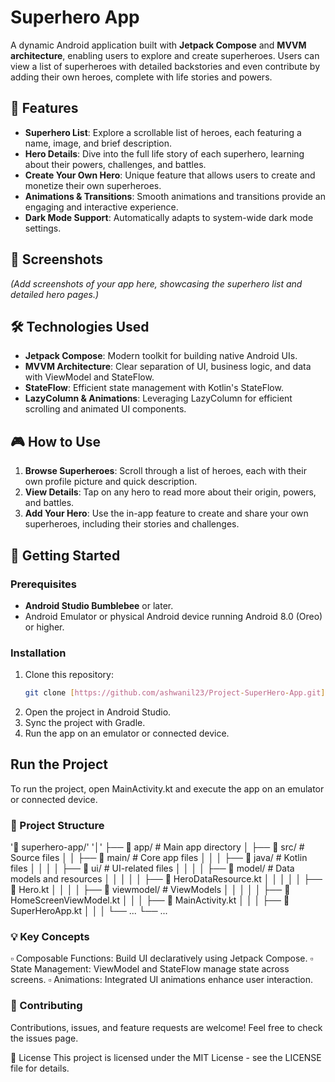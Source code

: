 # Superhero App

A dynamic Android application built with **Jetpack Compose** and **MVVM architecture**, enabling users to explore and create superheroes. Users can view a list of superheroes with detailed backstories and even contribute by adding their own heroes, complete with life stories and powers.

## 🦸 Features
- **Superhero List**: Explore a scrollable list of heroes, each featuring a name, image, and brief description.
- **Hero Details**: Dive into the full life story of each superhero, learning about their powers, challenges, and battles.
- **Create Your Own Hero**: Unique feature that allows users to create and monetize their own superheroes.
- **Animations & Transitions**: Smooth animations and transitions provide an engaging and interactive experience.
- **Dark Mode Support**: Automatically adapts to system-wide dark mode settings.

## 📱 Screenshots
_(Add screenshots of your app here, showcasing the superhero list and detailed hero pages.)_

## 🛠️ Technologies Used
- **Jetpack Compose**: Modern toolkit for building native Android UIs.
- **MVVM Architecture**: Clear separation of UI, business logic, and data with ViewModel and StateFlow.
- **StateFlow**: Efficient state management with Kotlin's StateFlow.
- **LazyColumn & Animations**: Leveraging LazyColumn for efficient scrolling and animated UI components.

## 🎮 How to Use
1. **Browse Superheroes**: Scroll through a list of heroes, each with their own profile picture and quick description.
2. **View Details**: Tap on any hero to read more about their origin, powers, and battles.
3. **Add Your Hero**: Use the in-app feature to create and share your own superheroes, including their stories and challenges.

## 🚀 Getting Started

### Prerequisites
- **Android Studio Bumblebee** or later.
- Android Emulator or physical Android device running Android 8.0 (Oreo) or higher.

### Installation
1. Clone this repository:
   ```bash
   git clone [https://github.com/ashwanil23/Project-SuperHero-App.git](https://github.com/ashwanil23/Project-SuperHero-App.git)
   
2. Open the project in Android Studio.
3. Sync the project with Gradle.
4. Run the app on an emulator or connected device.
   
## Run the Project
To run the project, open MainActivity.kt and execute the app on an emulator or connected device.

### 📁 Project Structure

'📁 superhero-app/'
'│'
├── 📂 app/                   # Main app directory
│   ├── 📂 src/               # Source files
│   │   ├── 📂 main/          # Core app files
│   │   │   ├── 📂 java/      # Kotlin files
│   │   │   │   ├── 📂 ui/    # UI-related files
│   │   │   │   ├── 📂 model/ # Data models and resources
│   │   │   │   │   ├── 📄 HeroDataResource.kt
│   │   │   │   │   ├── 📄 Hero.kt
│   │   │   │   ├── 📂 viewmodel/ # ViewModels
│   │   │   │   │   ├── 📄 HomeScreenViewModel.kt
│   │   │   ├── 📄 MainActivity.kt
│   │   │   ├── 📄 SuperHeroApp.kt
│   │   │   └── ...
└── ...

### 💡 Key Concepts
▫ Composable Functions: Build UI declaratively using Jetpack Compose.
▫ State Management: ViewModel and StateFlow manage state across screens.
▫ Animations: Integrated UI animations enhance user interaction.
### 🤝 Contributing
Contributions, issues, and feature requests are welcome!
Feel free to check the issues page.

📝 License
This project is licensed under the MIT License - see the LICENSE file for details.


